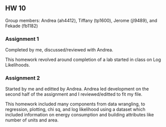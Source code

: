 ## HW 10
Group members: Andrea (ah4412), Tiffany (tp1600), Jerome (jl9489), and Fekade (fb1182)

### Assignment 1
Completed by me, discussed/reviewed with Andrea.

This homework revolved around completion of a lab started in class on Log Likelihoods.

### Assignment 2
Started by me and editted by Andrea. Andrea led development on the second half of the assignment and I reviewed/editted to fit my file.

This homework included many components from data wrangling, to regression, plotting, chi sq, and log likelihood using a dataset which included information on energy consumption and building attributes like number of units and area.
